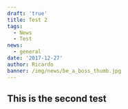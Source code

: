 ```yaml
---
draft: 'true'
title: Test 2
tags:
  - News
  - Test
news:
  - general
date: '2017-12-27'
author: Ricardo
banner: /img/news/be_a_boss_thumb.jpg
---
```

## This is the second test
